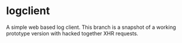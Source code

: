 # logclient
A simple web based log client. This branch is a snapshot of a working prototype version with hacked together XHR requests.


